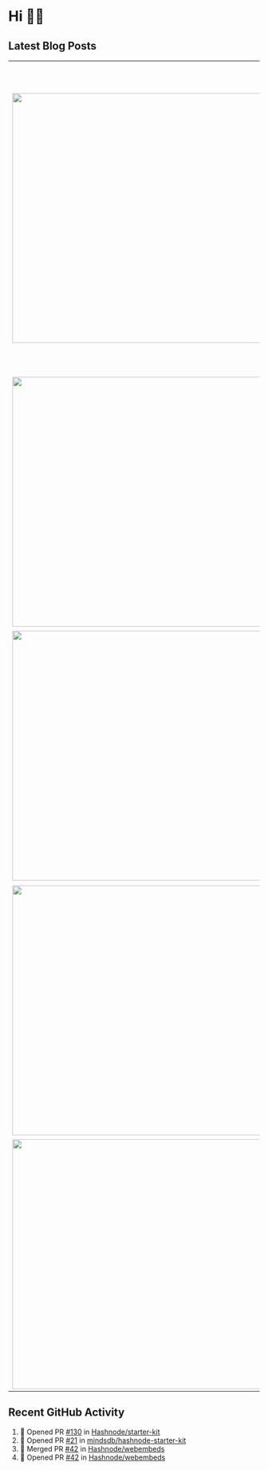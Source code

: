 # Hi 👋🏼

## Latest Blog Posts

<!-- HASHNODE_POSTS:START -->
<table>
	<tr>
			<td><img src="https://cdn.hashnode.com/res/hashnode/image/upload/v1705519211379/6efceea6-04fe-4e65-b0a9-886d3215dfde.png" width="500" height="auto" /></td>
			<td>
				<sup>2024-01-17T19:23:41.759Z</sup><br />
				<b>Different Node.js Versions and Package Managers Per Project – A Solved Problem</b>
				<p>You work on different projects, maybe in different teams, or just on older and newer personal projects. Chances are you are using different Node.js versions and different package managers or package manager versions. You should be able to switch betw...</p>
			</td>
		</tr>
<tr>
			<td><img src="https://cdn.hashnode.com/res/hashnode/image/upload/v1704437574187/ff08b475-57d7-4b11-89e5-60048e53016f.png" width="500" height="auto" /></td>
			<td>
				<sup>2024-01-05T06:54:11.345Z</sup><br />
				<b>My 2023 in Retrospective (Personal Live)</b>
				<p>I intended to write about my personal live and my professional live in this post. But I have decided to split it up. There is so much to write about both of those and most of you are probably not interested in my personal stuff. So this post is only ...</p>
			</td>
		</tr>
<tr>
			<td><img src="https://cdn.hashnode.com/res/hashnode/image/upload/v1696167313472/e0dfab37-2821-487e-9f34-b2ee86d631fc.png" width="500" height="auto" /></td>
			<td>
				<sup>2023-10-02T14:00:12.063Z</sup><br />
				<b>Podcast Notes: Happy Bootstrapping</b>
				<p>💁 I will update this post if I have notes for new episodes.   By Andreas Lehr (🇩🇪) who is the founder of We Manage and also runs a newsletter allesnurgecloud.  My name is Andreas Lehr and in this podcast, I interview different entrepreneurs every ...</p>
			</td>
		</tr>
<tr>
			<td><img src="https://cdn.hashnode.com/res/hashnode/image/upload/v1694873897921/51063ecb-2e70-4e0f-b467-ef9f76470c6a.png" width="500" height="auto" /></td>
			<td>
				<sup>2023-09-19T07:00:12.100Z</sup><br />
				<b>How To Use Different Git Configs</b>
				<p>A lot of us are coding for an employee and privately or as a freelancer for multiple companies. You might want to associate commits for the different projects with a different user (e.g. email) or sign them differently (I think you should). While you...</p>
			</td>
		</tr>
<tr>
			<td><img src="https://cdn.hashnode.com/res/hashnode/image/upload/v1692431209248/be1eb663-95a1-4e4c-a020-0016709134c5.png" width="500" height="auto" /></td>
			<td>
				<sup>2023-08-19T07:49:14.318Z</sup><br />
				<b>Podcast Notes: Minimal Empires</b>
				<p>💁 I will update this post if I have notes for new episodes.   By Sumit Kumar who is the founder of Parqet and has previously worked at Stripe.  Today, all it takes is the internet to build a business empire that completely changes our lives - we jus...</p>
			</td>
		</tr>
</table>
<!-- HASHNODE_POSTS:END -->

## Recent GitHub Activity

<!--START_SECTION:activity-->
1. 💪 Opened PR [#130](https://github.com/Hashnode/starter-kit/pull/130) in [Hashnode/starter-kit](https://github.com/Hashnode/starter-kit)
2. 💪 Opened PR [#21](https://github.com/mindsdb/hashnode-starter-kit/pull/21) in [mindsdb/hashnode-starter-kit](https://github.com/mindsdb/hashnode-starter-kit)
3. 🎉 Merged PR [#42](https://github.com/Hashnode/webembeds/pull/42) in [Hashnode/webembeds](https://github.com/Hashnode/webembeds)
4. 💪 Opened PR [#42](https://github.com/Hashnode/webembeds/pull/42) in [Hashnode/webembeds](https://github.com/Hashnode/webembeds)
<!--END_SECTION:activity-->

